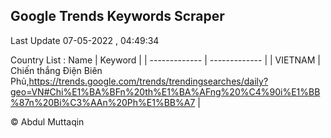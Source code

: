 

## Google Trends Keywords Scraper 
 
Last Update 07-05-2022 , 04:49:34

Country List :
 Name  | Keyword |
| ------------- | ------------- |
| VIETNAM | Chiến thắng Điện Biên Phủ,https://trends.google.com/trends/trendingsearches/daily?geo=VN#Chi%E1%BA%BFn%20th%E1%BA%AFng%20%C4%90i%E1%BB%87n%20Bi%C3%AAn%20Ph%E1%BB%A7 |



© Abdul Muttaqin 
